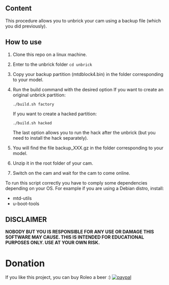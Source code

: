 ## Content

This procedure allows you to unbrick your cam using a backup file (which you did previously).

## How to use

1. Clone this repo on a linux machine.
2. Enter to the unbrick folder
   `cd unbrick`
3. Copy your backup partition (mtdblock4.bin) in the folder corresponding to your model.
4. Run the build command with the desired option
   If you want to create an original unbrick partition:
   
   `./build.sh factory`
   
   If you want to create a hacked partition:
   
   `./build.sh hacked`
   
   The last option allows you to run the hack after the unbrick (but you need to install the hack separately).
5. You will find the file backup_XXX.gz in the folder corresponding to your model.
6. Unzip it in the root folder of your cam.
7. Switch on the cam and wait for the cam to come online.

To run this script correctly you have to comply some dependencies depending on your OS.
For example if you are using a Debian distro, install:
- mtd-utils
- u-boot-tools

## DISCLAIMER
**NOBODY BUT YOU IS RESPONSIBLE FOR ANY USE OR DAMAGE THIS SOFTWARE MAY CAUSE. THIS IS INTENDED FOR EDUCATIONAL PURPOSES ONLY. USE AT YOUR OWN RISK.**

# Donation
If you like this project, you can buy Roleo a beer :)
[![paypal](https://www.paypalobjects.com/en_US/i/btn/btn_donateCC_LG.gif)](https://www.paypal.com/cgi-bin/webscr?cmd=_donations&business=JBYXDMR24FW7U&currency_code=EUR&source=url)
